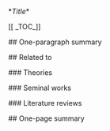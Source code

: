 \**Title**

\[\[ \_TOC_]]

\## One-paragraph summary

\## Related to

\### Theories

\### Seminal works

\### Literature reviews

\## One-page summary